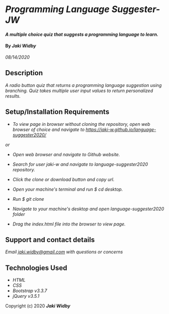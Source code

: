 # _Programming Language Suggester-JW_

#### _A multiple choice quiz that suggests a programming language to learn._

#### By _**Jaki Widby**_ 
_08/14/2020_

## Description

_A radio button quiz that returns a programming language suggestion using branching. Quiz takes multiple user input values to return personalized results._

## Setup/Installation Requirements

* _To view page in browser without cloning the repository, open web browser of choice and navigate to https://jaki-w.github.io/language-suggester2020/_

_or_

* _Open web browser and navigate to Github website._
* _Search for user jaki-w and navigate to language-suggester2020 repository._
* _Click the clone or download button and copy url._
* _Open your machine's terminal and run $ cd desktop._
* _Run $ git clone_

* _Navigate to your machine's desktop and open language-suggester2020 folder_

* _Drag the index.html file into the browser to view page._

## Support and contact details

_Email jaki.widby@gmail.com with questions or concerns_

## Technologies Used

* _HTML_
* _CSS_
* _Bootstrap v3.3.7_
* _jQuery v3.5.1_

Copyright (c) 2020 **_Jaki Widby_**